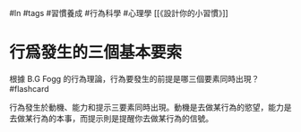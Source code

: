 #ln #tags #習慣養成 #行為科學 #心理學
[[《設計你的小習慣》]]
# 行爲發生的三個基本要索

根據 B.G Fogg 的行為理論，行為要發生的前提是哪三個要素同時出現？ #flashcard 

行為發生於動機、能力和提示三要素同時出現。動機是去做某行為的慾望，能力是去做某行為的本事，而提示則是提醒你去做某行為的信號。
